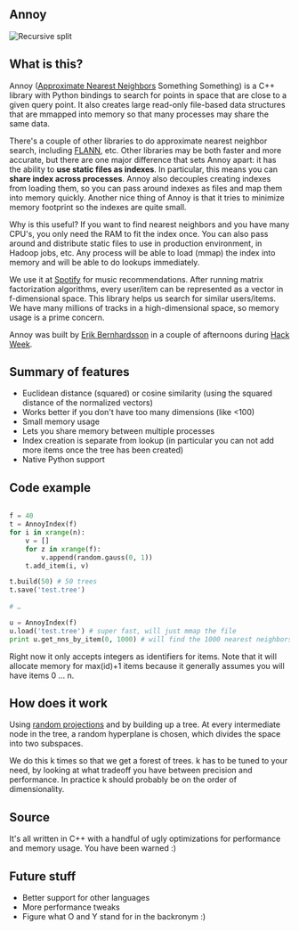 ## Annoy

![Recursive split](https://raw.github.com/erikbern/annoy/master/ann.png)

## What is this?

Annoy ([Approximate Nearest Neighbors](http://en.wikipedia.org/wiki/Nearest_neighbor_search#Approximate_nearest_neighbor) Something Something) is a C++ library with Python bindings to search for points in space that are close to a given query point. It also creates large read-only file-based data structures that are mmapped into memory so that many processes may share the same data.

There's a couple of other libraries to do approximate nearest neighbor search, including [FLANN](https://github.com/mariusmuja/flann), etc. Other libraries may be both faster and more accurate, but there are one major difference that sets Annoy apart: it has the ability to **use static files as indexes**. In particular, this means you can **share index across processes**. Annoy also decouples creating indexes from loading them, so you can pass around indexes as files and map them into memory quickly. Another nice thing of Annoy is that it tries to minimize memory footprint so the indexes are quite small.

Why is this useful? If you want to find nearest neighbors and you have many CPU's, you only need the RAM to fit the index once. You can also pass around and distribute static files to use in production environment, in Hadoop jobs, etc. Any process will be able to load (mmap) the index into memory and will be able to do lookups immediately.

We use it at [Spotify](http://www.spotify.com/) for music recommendations. After running matrix factorization algorithms, every user/item can be represented as a vector in f-dimensional space. This library helps us search for similar users/items. We have many millions of tracks in a high-dimensional space, so memory usage is a prime concern.

Annoy was built by [Erik Bernhardsson](http://www.erikbern.com) in a couple of afternoons during [Hack Week](http://labs.spotify.com/2013/02/15/organizing-a-hack-week/).

## Summary of features

* Euclidean distance (squared) or cosine similarity (using the squared distance of the normalized vectors)
* Works better if you don't have too many dimensions (like <100)
* Small memory usage
* Lets you share memory between multiple processes
* Index creation is separate from lookup (in particular you can not add more items once the tree has been created)
* Native Python support

## Code example

```python

f = 40
t = AnnoyIndex(f)
for i in xrange(n):
    v = []
    for z in xrange(f):
        v.append(random.gauss(0, 1))
    t.add_item(i, v)

t.build(50) # 50 trees
t.save('test.tree')
    
# …

u = AnnoyIndex(f)
u.load('test.tree') # super fast, will just mmap the file
print u.get_nns_by_item(0, 1000) # will find the 1000 nearest neighbors
```

Right now it only accepts integers as identifiers for items. Note that it will allocate memory for max(id)+1 items because it generally assumes you will have items 0 … n.

## How does it work

Using [random projections](http://en.wikipedia.org/wiki/Locality-sensitive_hashing#Random_projection) and by building up a tree. At every intermediate node in the tree, a random hyperplane is chosen, which divides the space into two subspaces.

We do this k times so that we get a forest of trees. k has to be tuned to your need, by looking at what tradeoff you have between precision and performance. In practice k should probably be on the order of dimensionality.

## Source

It's all written in C++ with a handful of ugly optimizations for performance and memory usage. You have been warned :)

## Future stuff

* Better support for other languages
* More performance tweaks
* Figure what O and Y stand for in the backronym :)
